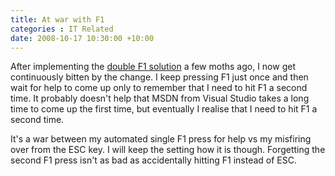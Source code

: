 ```yaml
---
title: At war with F1
categories : IT Related
date: 2008-10-17 10:30:00 +10:00
---
```


 After implementing the [double F1 solution][0] a few moths ago, I now get continuously bitten by the change. I keep pressing F1 just once and then wait for help to come up only to remember that I need to hit F1 a second time. It probably doesn't help that MSDN from Visual Studio takes a long time to come up the first time, but eventually I realise that I need to hit F1 a second time. 

 It's a war between my automated single F1 press for help vs my misfiring over from the ESC key. I will keep the setting how it is though. Forgetting the second F1 press isn't as bad as accidentally hitting F1 instead of ESC. 

[0]: /2008/08/27/visual-studio-tip-escape-without-fear/